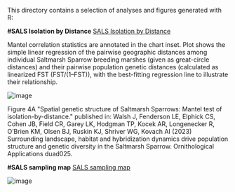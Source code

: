 This directory contains a selection of analyses and figures generated with R:

**#SALS Isolation by Distance**
[SALS Isolation by Distance](SALS%20Isolation%20by%20Distance)

Mantel correlation statistics are annotated in the chart inset. Plot shows the simple linear regression of the pairwise geographic distances among individual Saltmarsh Sparrow breeding marshes (given as great-circle distances) and their pairwise population genetic distances (calculated as linearized FST (FST/(1–FST)), with the best-fitting regression line to illustrate their relationship. 

![image](https://github.com/LEFenderson/Portfolio/assets/49617364/959d5477-8bda-44c1-a7b2-d2bb81377b1a)

Figure 4A "Spatial genetic structure of Saltmarsh Sparrows: Mantel test of isolation-by-distance." published in: Walsh J, Fenderson LE, Elphick CS, Cohen JB, Field CR, Garey LK, Hodgman TP, Kocek
AR, Longenecker R, O’Brien KM, Olsen BJ, Ruskin KJ, Shriver WG, Kovach AI (2023) Surrounding
landscape, habitat and hybridization dynamics drive population structure and genetic diversity in
the Saltmarsh Sparrow. Ornithological Applications duad025.

**#SALS sampling map**
[SALS sampling map](SALS%20sampling%20map)

![image](https://github.com/LEFenderson/Portfolio/assets/49617364/483e6b66-7940-4af1-be5a-c2bc5568f141)
